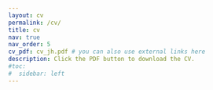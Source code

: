 ```yaml
---
layout: cv
permalink: /cv/
title: cv
nav: true
nav_order: 5
cv_pdf: cv_jh.pdf # you can also use external links here
description: Click the PDF button to download the CV.
#toc:
#  sidebar: left
---
```

